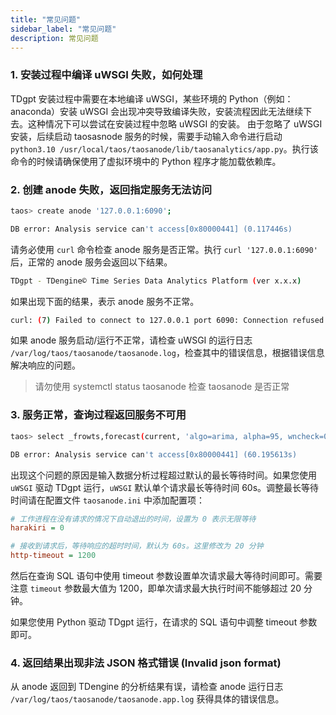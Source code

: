 ```yaml
---
title: "常见问题"
sidebar_label: "常见问题"
description: 常见问题
---
```


### 1. 安装过程中编译 uWSGI 失败，如何处理

TDgpt 安装过程中需要在本地编译 uWSGI，某些环境的 Python（例如：anaconda）安装 uWSGI 会出现冲突导致编译失败，安装流程因此无法继续下去。这种情况下可以尝试在安装过程中忽略 uWSGI 的安装。
由于忽略了 uWSGI 安装，后续启动 taosasnode 服务的时候，需要手动输入命令进行启动 `python3.10 /usr/local/taos/taosanode/lib/taosanalytics/app.py`。执行该命令的时候请确保使用了虚拟环境中的 Python 程序才能加载依赖库。

### 2. 创建 anode 失败，返回指定服务无法访问

```bash
taos> create anode '127.0.0.1:6090';

DB error: Analysis service can't access[0x80000441] (0.117446s)
```

请务必使用 `curl` 命令检查 anode 服务是否正常。执行 `curl '127.0.0.1:6090'` 后，正常的 anode 服务会返回以下结果。

```bash
TDgpt - TDengine© Time Series Data Analytics Platform (ver x.x.x)
```

如果出现下面的结果，表示 anode 服务不正常。

```bash
curl: (7) Failed to connect to 127.0.0.1 port 6090: Connection refused
```

如果 anode 服务启动/运行不正常，请检查 uWSGI 的运行日志 `/var/log/taos/taosanode/taosanode.log`，检查其中的错误信息，根据错误信息解决响应的问题。

> 请勿使用 systemctl status taosanode 检查 taosanode 是否正常

### 3. 服务正常，查询过程返回服务不可用

```bash
taos> select _frowts,forecast(current, 'algo=arima, alpha=95, wncheck=0, rows=20') from d1 where ts<='2017-07-14 10:40:09.999';

DB error: Analysis service can't access[0x80000441] (60.195613s)
```

出现这个问题的原因是输入数据分析过程超过默认的最长等待时间。如果您使用 `uWSGI` 驱动 TDgpt 运行，`uWSGI` 默认单个请求最长等待时间 60s。调整最长等待时间请在配置文件 `taosanode.ini` 中添加配置项：

```ini
# 工作进程在没有请求的情况下自动退出的时间，设置为 0 表示无限等待
harakiri = 0

# 接收到请求后，等待响应的超时时间，默认为 60s。这里修改为 20 分钟
http-timeout = 1200
```

然后在查询 SQL 语句中使用 timeout 参数设置单次请求最大等待时间即可。需要注意 `timeout` 参数最大值为 1200，即单次请求最大执行时间不能够超过 20 分钟。

如果您使用 Python 驱动 TDgpt 运行，在请求的 SQL 语句中调整 timeout 参数即可。

### 4. 返回结果出现非法 JSON 格式错误 (Invalid json format)

从 anode 返回到 TDengine 的分析结果有误，请检查 anode 运行日志 `/var/log/taos/taosanode/taosanode.app.log` 获得具体的错误信息。
